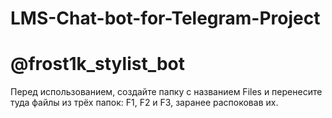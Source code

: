 # LMS-Chat-bot-for-Telegram-Project
# @frost1k_stylist_bot
Перед использованием, создайте папку с названием Files и перенесите туда файлы из трёх папок: F1, F2 и F3, заранее распоковав их.
